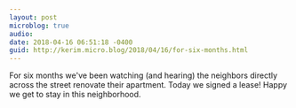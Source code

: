 ```yaml
---
layout: post
microblog: true
audio: 
date: 2018-04-16 06:51:18 -0400
guid: http://kerim.micro.blog/2018/04/16/for-six-months.html
---
```

For six months we've been watching (and hearing) the neighbors directly across the street renovate their apartment. Today we signed a lease! Happy we get to stay in this neighborhood.
